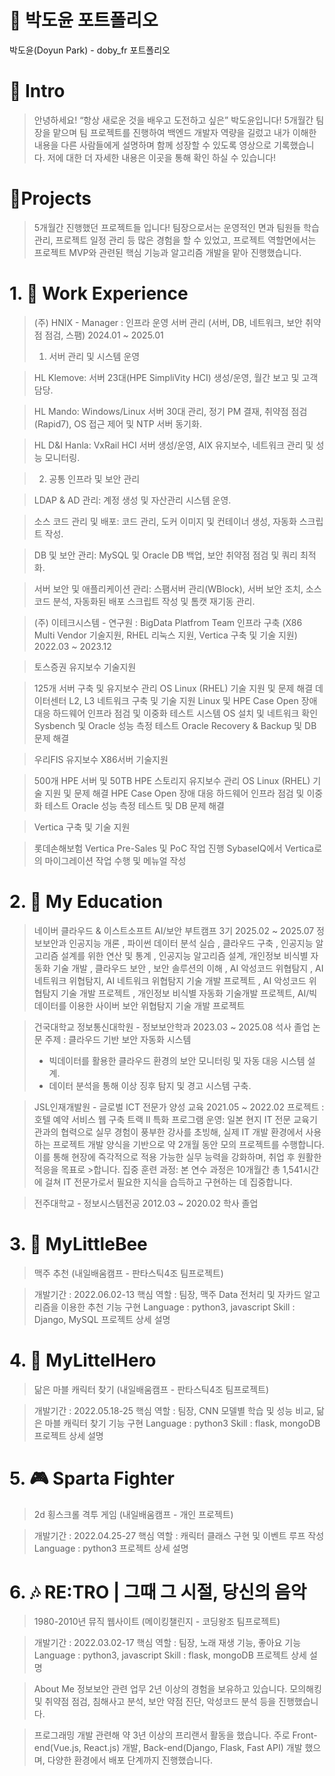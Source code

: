 # 📜 박도윤 포트폴리오
박도윤(Doyun Park) - doby_fr 포트폴리오

# 👋 Intro
>안녕하세요! “항상 새로운 것을 배우고 도전하고 싶은” 박도윤입니다!
>5개월간 팀장을 맡으며 팀 프로젝트를 진행하여 백엔드 개발자 역량을 길렀고
>내가 이해한 내용을 다른 사람들에게 설명하며 함께 성장할 수 있도록 영상으로 기록했습니다.
>저에 대한 더 자세한 내용은  이곳을 통해 확인 하실 수 있습니다!



# 📝Projects
>5개월간 진행했던 프로젝트들 입니다!
>팀장으로서는 운영적인 면과 팀원들 학습 관리, 프로젝트 일정 관리 등 많은 경험을 할 수 있었고,
>프로젝트 역할면에서는 프로젝트 MVP와 관련된 핵심 기능과 알고리즘 개발을 맡아 진행했습니다.

# 1. 🛫 Work Experience
>(주) HNIX -  Manager : 인프라 운영 서버 관리 (서버, DB, 네트워크, 보안 취약점 점검, 스팸)
>2024.01 ~ 2025.01
>1. 서버 관리 및 시스템 운영

>HL Klemove: 서버 23대(HPE SimpliVity HCI) 생성/운영, 월간 보고 및 고객 담당.

>HL Mando: Windows/Linux 서버 30대 관리, 정기 PM 결재, 취약점 점검(Rapid7), OS 접근 제어 및 NTP 서버 동기화.

>HL D&I Hanla: VxRail HCI 서버 생성/운영, AIX 유지보수, 네트워크 관리 및 성능 모니터링.

>2. 공통 인프라 및 보안 관리

>LDAP & AD 관리: 계정 생성 및 자산관리 시스템 운영.

>소스 코드 관리 및 배포: 코드 관리, 도커 이미지 및 컨테이너 생성, 자동화 스크립트 작성.

>DB 및 보안 관리: MySQL 및 Oracle DB 백업, 보안 취약점 점검 및 쿼리 최적화.

>서버 보안 및 애플리케이션 관리: 스팸서버 관리(WBlock), 서버 보안 조치, 소스 코드 분석, 자동화된 배포 스크립트 작성 및 톰캣 재기동 관리.


>(주) 이테크시스템 - 연구원 : BigData Platfrom Team 인프라 구축 (X86 Multi Vendor 기술지원, RHEL 리눅스 지원, Vertica 구축 및 기술 지원)
>2022.03 ~ 2023.12

>토스증권 유지보수 기술지원

>125개 서버 구축 및 유지보수 관리
>OS Linux (RHEL) 기술 지원 및 문제 해결
>데이터센터 L2, L3 네트워크 구축 및 기술 지원
>Linux 및 HPE Case Open 장애 대응
>하드웨어 인프라 점검 및 이중화 테스트
>시스템 OS 설치 및 네트워크 확인
>Sysbench 및 Oracle 성능 측정 테스트
>Oracle Recovery & Backup 및 DB 문제 해결

>우리FIS 유지보수 X86서버 기술지원

>500개 HPE 서버 및 50TB HPE 스토리지 유지보수 관리
>OS Linux (RHEL) 기술 지원 및 문제 해결
>HPE Case Open 장애 대응
>하드웨어 인프라 점검 및 이중화 테스트
>Oracle 성능 측정 테스트 및 DB 문제 해결

>Vertica 구축 및 기술 지원

>롯데손해보험 Vertica Pre-Sales 및 PoC 작업 진행
>SybaseIQ에서 Vertica로의 마이그레이션 작업 수행 및 메뉴얼 작성



# 2. 👞 My Education
>네이버 클라우드 & 이스트소프트 AI/보안 부트캠프 3기
>2025.02 ~ 2025.07
>정보보안과 인공지능 개론 , 파이썬 데이터 분석 실습 , 클라우드 구축 , 인공지능 알고리즘 설계를 위한 연산 및 통계 , 인공지능 알고리즘 설계, 개인정보 비식별 자동화 기술 개발 , 클라우드 보안 , 보안 솔루션의 이해 , AI 악성코드 위협탐지 , AI 네트워크 위협탐지, AI 네트워크 위협탐지 기술 개발 프로젝트 , AI 악성코드 위협탐지 기술 개발 프로젝트 , 개인정보 비식별 자동화 기술개발 프로젝트, AI/빅데이터를 이용한 사이버 보안 위협탐지 기술 개발 프로젝트

>건국대학교 정보통신대학원 - 정보보안학과
>2023.03 ~ 2025.08 석사 졸업
>논문 주제 : 클라우드 기반 보안 자동화 시스템
>- 빅데이터를 활용한 클라우드 환경의 보안 모니터링 및 자동 대응 시스템 설계.
>- 데이터 분석을 통해 이상 징후 탐지 및 경고 시스템 구축.

>JSL인재개발원 - 글로벌 ICT 전문가 양성 교육
>2021.05 ~ 2022.02
>프로젝트 : 호텔 예약 서비스 웹 구축
>트랙 II 특화 프로그램 운영: 일본 현지 IT 전문 교육기관과의 협력으로 실무 경험이 풍부한 강사를 초빙해, 실제 IT 개발 환경에서 사용하는 프로젝트 개발 양식을 기반으로 약 2개월 동안 모의 프로젝트를 수행합니다. 이를 통해 현장에 즉각적으로 적용 가능한 실무 능력을 강화하며, 취업 후 원활한 적응을 목표로 >합니다.
>집중 훈련 과정: 본 연수 과정은 10개월간 총 1,541시간에 걸쳐 IT 전문가로서 필요한 지식을 습득하고 구현하는 데 집중합니다.

>전주대학교 - 정보시스템전공
>2012.03 ~ 2020.02 학사 졸업



# 3. 🍻 MyLittleBee
>맥주 추천 (내일배움캠프 - 판타스틱4조 팀프로젝트)

>개발기간 : 2022.06.02-13
>핵심 역할 : 팀장, 맥주 Data 전처리 및 자카드 알고리즘을 이용한 추천 기능 구현
>Language : python3, javascript
>Skill : Django, MySQL
>프로젝트 상세 설명



# 4. 👊 MyLittelHero
>닮은 마블 캐릭터 찾기 (내일배움캠프 - 판타스틱4조 팀프로젝트)

>개발기간 : 2022.05.18-25
>핵심 역할 : 팀장, CNN 모델별 학습 및 성능 비교, 닮은 마블 캐릭터 찾기 기능 구현
>Language : python3
>Skill : flask, mongoDB
>프로젝트 상세 설명



# 5. 🎮 Sparta Fighter
>2d 횡스크롤 격투 게임 (내일배움캠프 - 개인 프로젝트)

>개발기간 : 2022.04.25-27
>핵심 역할 : 캐릭터 클래스 구현 및 이벤트 루프 작성
>Language : python3
>프로젝트 상세 설명



# 6. 🎶 RE:TRO | 그때 그 시절, 당신의 음악
>1980-2010년 뮤직 웹사이트 (메이킹챌린지 - 코딩왕조 팀프로젝트)

>개발기간 : 2022.03.02-17
>핵심 역할 : 팀장, 노래 재생 기능, 좋아요 기능
>Language : python3, javascript
>Skill : flask, mongoDB
>프로젝트 상세 설명

>About Me
>정보보안 관련 업무 2년 이상의 경험을 보유하고 있습니다.
>모의해킹 및 취약점 점검, 침해사고 분석, 보안 약점 진단, 악성코드 분석 등을 진행했습니다.

>프로그래밍 개발 관련해 약 3년 이상의 프리랜서 활동을 했습니다.
>주로 Front-end(Vue.js, React.js) 개발, Back-end(Django, Flask, Fast API) 개발 했으며,
>다양한 환경에서 배포 단계까지 진행했습니다.
